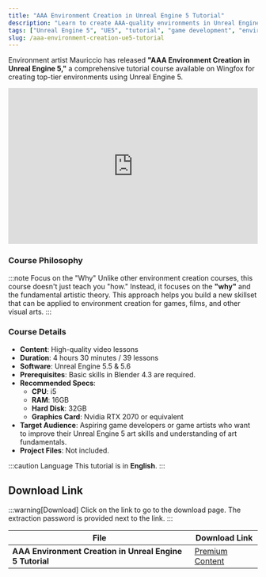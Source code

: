 ```yaml
---
title: "AAA Environment Creation in Unreal Engine 5 Tutorial"
description: "Learn to create AAA-quality environments in Unreal Engine 5 with this comprehensive tutorial course by Mauriccio, available on Wingfox."
tags: ["Unreal Engine 5", "UE5", "tutorial", "game development", "environment art", "3D art", "gamedev", "Wingfox", "Mauriccio"]
slug: /aaa-environment-creation-ue5-tutorial
---
```


Environment artist Mauriccio has released **"AAA Environment Creation in Unreal Engine 5,"** a comprehensive tutorial course available on Wingfox for creating top-tier environments using Unreal Engine 5.

<iframe width="100%" height="315" src="https://www.youtube.com/embed/9KIY7V1ww0k" title="YouTube video player" frameborder="0" allow="accelerometer; autoplay; clipboard-write; encrypted-media; gyroscope; picture-in-picture" allowfullscreen></iframe>

### Course Philosophy

:::note Focus on the "Why"
Unlike other environment creation courses, this course doesn't just teach you "how." Instead, it focuses on the **"why"** and the fundamental artistic theory. This approach helps you build a new skillset that can be applied to environment creation for games, films, and other visual arts.
:::

### Course Details

-   **Content**: High-quality video lessons
-   **Duration**: 4 hours 30 minutes / 39 lessons
-   **Software**: Unreal Engine 5.5 & 5.6
-   **Prerequisites**: Basic skills in Blender 4.3 are required.
-   **Recommended Specs**:
    -   **CPU**: i5
    -   **RAM**: 16GB
    -   **Hard Disk**: 32GB
    -   **Graphics Card**: Nvidia RTX 2070 or equivalent
-   **Target Audience**: Aspiring game developers or game artists who want to improve their Unreal Engine 5 art skills and understanding of art fundamentals.
-   **Project Files**: Not included.

:::caution Language
This tutorial is in **English**.
:::

## Download Link

:::warning[Download]
Click on the link to go to the download page. The extraction password is provided next to the link.
:::

| File                                | Download Link                                                              |
| ----------------------------------- | -------------------------------------------------------------------------- |
| **AAA Environment Creation in Unreal Engine 5 Tutorial**  | [Premium Content](https://wa.me/8613237610083)|
